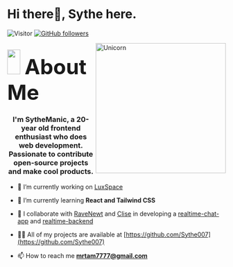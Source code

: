 # Hi there👋, Sythe here. 

![Visitor](https://visitor-badge.laobi.icu/badge?page_id=Sythe007.repoName) [![GitHub followers](https://img.shields.io/github/followers/Sythe007.svg?style=social&label=Follow)](https://github.com/Bhargavi-hash?tab=followers)<br/>

<img align="right" width=300px alt="Unicorn" src="https://c.tenor.com/GN73MKBawZYAAAAi/busy-cute.gif" />

## <img src="https://media.giphy.com/media/ObNTw8Uzwy6KQ/giphy.gif" width="30px" height="57px">&nbsp; <font size="12"> **About Me** </font>

<h3 align="center">I'm SytheManic, a 20-year old frontend enthusiast who does web development. 
  Passionate to contribute open-source projects and make cool products.</h3>

- 🔭 I’m currently working on [LuxSpace](https://github.com/Sythe007/LuxSpace)

- 🌱 I’m currently learning **React and Tailwind CSS**

- 👯 I collaborate with [RaveNewt](https://github.com/RaveNewt) and [Clise](https://github.com/CliseAI) in developing a [realtime-chat-app](https://github.com/RaveNewt/realtime-messaging-app) and [realtime-backend](https://github.com/RaveNewt/backend-realtime-chat) 

- 👨‍💻 All of my projects are available at [https://github.com/Sythe007](https://github.com/Sythe007)

- 📫 How to reach me **mrtam7777@gmail.com**
